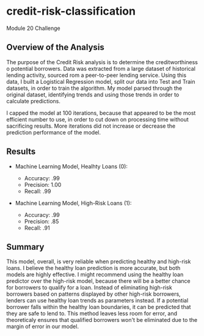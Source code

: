 # credit-risk-classification
Module 20 Challenge

## Overview of the Analysis
The purpose of the Credit Risk analysis is to determine the creditworthiness o potential borrowers. Data was extracted from a large dataset of historical lending activity, sourced rom a peer-to-peer lending service. Using this data, I built a Logistical Regression model, split our data into Test and Train datasets, in order to train the algorithm. My model parsed through the original dataset, identifying trends and using those trends in order to calculate predictions.

I capped the model at 100 iterations, because that appeared to be the most efficient number to use, in order to cut down on processing time without sacrificing results. More iterations did not increase or decrease the prediction performance of the model. 

## Results

* Machine Learning Model, Healhty Loans (0):
   * Accuracy: .99
   * Precision: 1.00
   * Recall: .99
 
* Machine Learning Model, High-Risk Loans (1):
   * Accuracy: .99
   * Precision: .85
   * Recall: .91

## Summary

This model, overall, is very reliable when predicting healthy and high-risk loans. I believe the healthy loan prediction is more accurate, but both models are highly effective. I might recommend using the healthy loan predictor over the high-risk model, because there will be a better chance for borrowers to qualify for a loan. Instead of eliminating high-risk borrowers based on patterns displayed by other high-risk borrowers, lenders can use healthy loan trends as parameters instead. If a potential borrower falls within the healthy loan boundaries, it can be predicted that they are safe to lend to. This method leaves less room for error, and theoreticaly ensures that qualified borrowers won't be eliminated due to the margin of error in our model.

